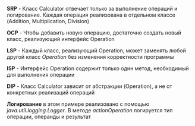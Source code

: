 __SRP__ - Класс Calculator отвечает только за выполнение операций и логирование.
Каждая операция реализована в отдельном классе (Addition, Multiplication, Division)

__OCP__ - Чтобы добавить новую операцию, достаточно создать новый класс, реализующий интерфейс Operation

__LSP__ - Каждый класс, реализующий Operation, может заменять любой другой класс _Operation_ без изменения корректности программы

__ISP__ - Интерфейс Operation содержит только один метод, необходимый для выполнения операции

__DIP__ - Класс Calculator зависит от абстракции (Operation), а не от конкретных реализаций операций

__Логирование__ в этом примере реализовано с помощью _java.util.logging.Logger_. 
В методе  _actionOperation_ логируется тип операции, операнды и результат